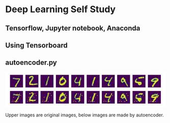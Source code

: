 # Deep Learning Self Study
## Tensorflow, Jupyter notebook, Anaconda

## Using Tensorboard

## autoencoder.py
![Autoencoder_result](./image/autoencoder.JPG)

Upper images are original images,
below images are made by autoencoder.
